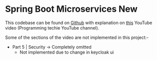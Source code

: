 # Spring Boot Microservices New

This codebase can be found on [Github](https://github.com/SaiUpadhyayula/spring-boot-microservices) with explanation
on [this](https://www.youtube.com/watch?v=mPPhcU7oWDU) YouTube video (Programming techie YouTube channel).

Some of the sections of the video are not implemented in this project:-

- Part 5 | Security -> Completely omitted
    - Not implemented due to change in keycloak ui